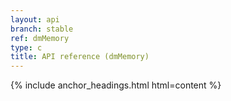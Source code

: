 ```yaml
---
layout: api
branch: stable
ref: dmMemory
type: c
title: API reference (dmMemory)
---
```

{% include anchor_headings.html html=content %}